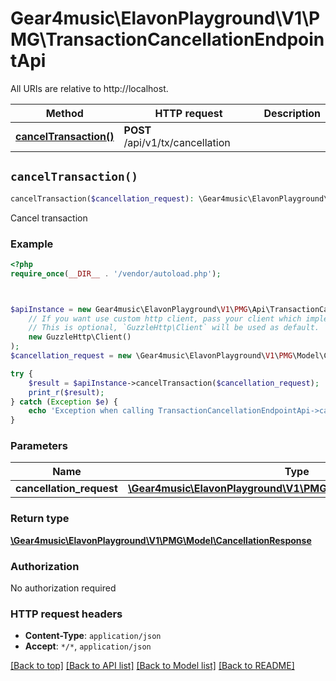 # Gear4music\ElavonPlayground\V1\PMG\TransactionCancellationEndpointApi

All URIs are relative to http://localhost.

Method | HTTP request | Description
------------- | ------------- | -------------
[**cancelTransaction()**](TransactionCancellationEndpointApi.md#cancelTransaction) | **POST** /api/v1/tx/cancellation | 


## `cancelTransaction()`

```php
cancelTransaction($cancellation_request): \Gear4music\ElavonPlayground\V1\PMG\Model\CancellationResponse
```



Cancel transaction

### Example

```php
<?php
require_once(__DIR__ . '/vendor/autoload.php');



$apiInstance = new Gear4music\ElavonPlayground\V1\PMG\Api\TransactionCancellationEndpointApi(
    // If you want use custom http client, pass your client which implements `GuzzleHttp\ClientInterface`.
    // This is optional, `GuzzleHttp\Client` will be used as default.
    new GuzzleHttp\Client()
);
$cancellation_request = new \Gear4music\ElavonPlayground\V1\PMG\Model\CancellationRequest(); // \Gear4music\ElavonPlayground\V1\PMG\Model\CancellationRequest

try {
    $result = $apiInstance->cancelTransaction($cancellation_request);
    print_r($result);
} catch (Exception $e) {
    echo 'Exception when calling TransactionCancellationEndpointApi->cancelTransaction: ', $e->getMessage(), PHP_EOL;
}
```

### Parameters

Name | Type | Description  | Notes
------------- | ------------- | ------------- | -------------
 **cancellation_request** | [**\Gear4music\ElavonPlayground\V1\PMG\Model\CancellationRequest**](../Model/CancellationRequest.md)|  |

### Return type

[**\Gear4music\ElavonPlayground\V1\PMG\Model\CancellationResponse**](../Model/CancellationResponse.md)

### Authorization

No authorization required

### HTTP request headers

- **Content-Type**: `application/json`
- **Accept**: `*/*`, `application/json`

[[Back to top]](#) [[Back to API list]](../../README.md#endpoints)
[[Back to Model list]](../../README.md#models)
[[Back to README]](../../README.md)
